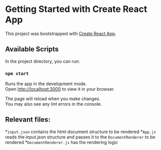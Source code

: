 # Getting Started with Create React App

This project was bootstrapped with [Create React App](https://github.com/facebook/create-react-app).

## Available Scripts

In the project directory, you can run:

### `npm start`

Runs the app in the development mode.\
Open [http://localhost:3000](http://localhost:3000) to view it in your browser.

The page will reload when you make changes.\
You may also see any lint errors in the console.

## Relevant files:
*`input.json` contains the html document structure to be rendered
*`App.js` reads the input.json structure and passes it to the `DocumentRenderer` to be rendered
*`DocumentRenderer.js` has the rendering logic 